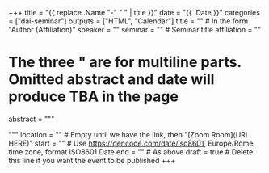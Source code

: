 +++
title = "{{ replace .Name "-" " " | title }}"
date = "{{ .Date }}"
categories = ["dai-seminar"]
outputs = ["HTML", "Calendar"]
title = "" # In the form "Author (Affiliation)"
speaker = ""
seminar = "" # Seminar title
affiliation = ""
# The three " are for multiline parts. Omitted abstract and date will produce TBA in the page
abstract = """

"""
location = "" # Empty until we have the link, then "[Zoom Room](URL HERE)"
start = "" # Use https://dencode.com/date/iso8601, Europe/Rome time zone, format ISO8601 Date
end = ""  # As above
draft = true # Delete this line if you want the event to be published
+++

<!-- By omitting 'speaker', you can omit also 'affiliation', 'abstract', 'start', 'end' but you need to write manually the text below, after 
deleting the irrelevant parts, the <!-- and the --> 

<!-- Use Markdown syntax: https://guides.github.com/pdfs/markdown-cheatsheet-online.pdf 
See also: https://www.markdownguide.org/basic-syntax/
(for a new line without breaking a paragraph simply end the line with two or more spaces)

The following shortcodes for videos or images are available: https://gohugo.io/content-management/shortcodes/

    {{< center >}}To center text, use the center shortcode{{< /center >}}

For images, I recommend to use:

    ![alt text here]({{< resource url="path inside the static folder" >}})

see may-12-online-event-celebrating-women-in-math-9-june-2020-1500.md for an example.

We can create more if needed, just let me know.

You cannot add html content, if you need that, I can make it possible, so, in case, let me know.
-->

<!--
*Speaker:* **NAME**  (AFFILIATION)

*Title:* ***TITLE***

*Abstract:* ABSTRACT

**NOTE:** *The seminar will be streamed live on our [YouTube
channel](https://www.youtube.com/channel/UCyNNg155G3iLS7l-qZjboyg) then
saved there. If you ask questions,  with your video feed on or off, you
agree to the use of your image/spoken words for said purpose.*
-->
